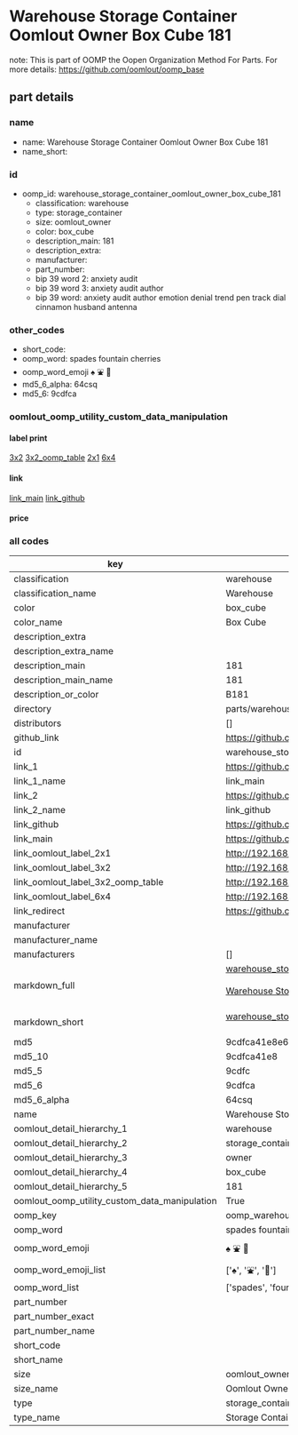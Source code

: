 # Warehouse Storage Container Oomlout Owner Box Cube 181  

note: This is part of OOMP the Oopen Organization Method For Parts. For more details: https://github.com/oomlout/oomp_base

##  part details
  







### name
* name: Warehouse Storage Container Oomlout Owner Box Cube 181
* name_short: 
### id
* oomp_id: warehouse_storage_container_oomlout_owner_box_cube_181
  * classification: warehouse
  * type: storage_container
  * size: oomlout_owner
  * color: box_cube
  * description_main: 181
  * description_extra: 
  * manufacturer: 
  * part_number: 
  * bip 39 word 2: anxiety audit
  * bip 39 word 3: anxiety audit author
  * bip 39 word: anxiety audit author emotion denial trend pen track dial cinnamon husband antenna

### other_codes
* short_code: 
* oomp_word: spades fountain cherries
* oomp_word_emoji :spades: :fountain: :cherries:
* md5_6_alpha: 64csq
* md5_6: 9cdfca






### oomlout_oomp_utility_custom_data_manipulation
#### label print
[3x2](http://192.168.1.245:1112/?label=oomp%2064csq)
[3x2_oomp_table](http://192.168.1.108:1112/?label=oomp%2064csq)
[2x1](http://192.168.1.242:1112/?label=oomp%2064csq)
[6x4](http://192.168.1.55:1112/?label=oomp%2064csq)    

#### link

[link_main](https://github.com/oomlout/oomlout_oomp_version_1_messy/tree/main/parts/warehouse_storage_container_oomlout_owner_box_cube_181) [link_github](https://github.com/oomlout/oomlout_oomp_version_1_messy/tree/main/parts/warehouse_storage_container_oomlout_owner_box_cube_181)                             

#### price







### all codes 
| key | value |  
| --- | --- |  
| classification | warehouse |  
| classification_name | Warehouse |  
| color | box_cube |  
| color_name | Box Cube |  
| description_extra |  |  
| description_extra_name |  |  
| description_main | 181 |  
| description_main_name | 181 |  
| description_or_color | B181 |  
| directory | parts/warehouse_storage_container_oomlout_owner_box_cube_181 |  
| distributors | [] |  
| github_link | https://github.com/oomlout/oomlout_oomp_part_src/tree/main/parts/warehouse_storage_container_oomlout_owner_box_cube_181 |  
| id | warehouse_storage_container_oomlout_owner_box_cube_181 |  
| link_1 | https://github.com/oomlout/oomlout_oomp_version_1_messy/tree/main/parts/warehouse_storage_container_oomlout_owner_box_cube_181 |  
| link_1_name | link_main |  
| link_2 | https://github.com/oomlout/oomlout_oomp_version_1_messy/tree/main/parts/warehouse_storage_container_oomlout_owner_box_cube_181 |  
| link_2_name | link_github |  
| link_github | https://github.com/oomlout/oomlout_oomp_version_1_messy/tree/main/parts/warehouse_storage_container_oomlout_owner_box_cube_181 |  
| link_main | https://github.com/oomlout/oomlout_oomp_version_1_messy/tree/main/parts/warehouse_storage_container_oomlout_owner_box_cube_181 |  
| link_oomlout_label_2x1 | http://192.168.1.242:1112/?label=oomp%2064csq |  
| link_oomlout_label_3x2 | http://192.168.1.245:1112/?label=oomp%2064csq |  
| link_oomlout_label_3x2_oomp_table | http://192.168.1.108:1112/?label=oomp%2064csq |  
| link_oomlout_label_6x4 | http://192.168.1.55:1112/?label=oomp%2064csq |  
| link_redirect | https://github.com/oomlout/oomlout_oomp_version_1_messy/tree/main/parts/warehouse_storage_container_oomlout_owner_box_cube_181 |  
| manufacturer |  |  
| manufacturer_name |  |  
| manufacturers | [] |  
| markdown_full | [warehouse_storage_container_oomlout_owner_box_cube_181](none)<br>[](none)<br>[Warehouse Storage Container Oomlout Owner Box Cube 181](none)<br><br> |  
| markdown_short | [warehouse_storage_container_oomlout_owner_box_cube_181](none)<br><br> |  
| md5 | 9cdfca41e8e6944fa01d348c1ec3c050 |  
| md5_10 | 9cdfca41e8 |  
| md5_5 | 9cdfc |  
| md5_6 | 9cdfca |  
| md5_6_alpha | 64csq |  
| name | Warehouse Storage Container Oomlout Owner Box Cube 181 |  
| oomlout_detail_hierarchy_1 | warehouse |  
| oomlout_detail_hierarchy_2 | storage_container |  
| oomlout_detail_hierarchy_3 | owner |  
| oomlout_detail_hierarchy_4 | box_cube |  
| oomlout_detail_hierarchy_5 | 181 |  
| oomlout_oomp_utility_custom_data_manipulation | True |  
| oomp_key | oomp_warehouse_storage_container_oomlout_owner_box_cube_181 |  
| oomp_word | spades fountain cherries |  
| oomp_word_emoji | :spades: :fountain: :cherries: |  
| oomp_word_emoji_list | [':spades:', ':fountain:', ':cherries:'] |  
| oomp_word_list | ['spades', 'fountain', 'cherries'] |  
| part_number |  |  
| part_number_exact |  |  
| part_number_name |  |  
| short_code |  |  
| short_name |  |  
| size | oomlout_owner |  
| size_name | Oomlout Owner |  
| type | storage_container |  
| type_name | Storage Container |  
